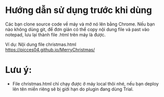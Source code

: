 # Hướng dẫn sử dụng trước khi dùng

Các bạn clone source code về máy và mở nó lên bằng Chrome. Nếu bạn nào không dùng git, để đơn giản có thể copy nội dung file và past vào notepad, lưu lại thành file .html trên máy là được.

Ví dụ: Nội dung file christmas.html https://picces04.github.io/MerryChristmas/

# Lưu ý:
- File christmas.html chỉ chạy được ở máy local thôi nhé, nếu bạn deploy lên tên miền riêng sẽ bị giới hạn do plugin đang dùng Trial.


